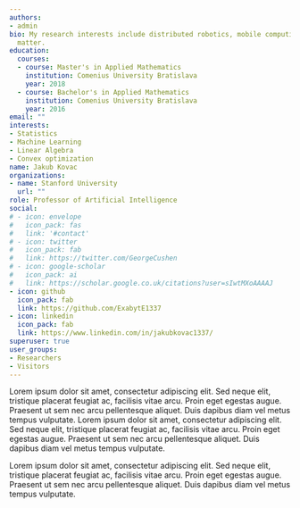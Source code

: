 ```yaml
---
authors:
- admin
bio: My research interests include distributed robotics, mobile computing and programmable
  matter.
education:
  courses:
  - course: Master's in Applied Mathematics
    institution: Comenius University Bratislava
    year: 2018
  - course: Bachelor's in Applied Mathematics
    institution: Comenius University Bratislava
    year: 2016
email: ""
interests:
- Statistics
- Machine Learning
- Linear Algebra
- Convex optimization
name: Jakub Kovac
organizations:
- name: Stanford University
  url: ""
role: Professor of Artificial Intelligence
social:
# - icon: envelope
#   icon_pack: fas
#   link: '#contact'
# - icon: twitter
#   icon_pack: fab
#   link: https://twitter.com/GeorgeCushen
# - icon: google-scholar
#   icon_pack: ai
#   link: https://scholar.google.co.uk/citations?user=sIwtMXoAAAAJ
- icon: github
  icon_pack: fab
  link: https://github.com/ExabytE1337
- icon: linkedin
  icon_pack: fab
  link: https://www.linkedin.com/in/jakubkovac1337/
superuser: true
user_groups:
- Researchers
- Visitors
---
```


Lorem ipsum dolor sit amet, consectetur adipiscing elit. Sed neque elit, tristique placerat feugiat ac, facilisis vitae arcu. Proin eget egestas augue. Praesent ut sem nec arcu pellentesque aliquet. Duis dapibus diam vel metus tempus vulputate. Lorem ipsum dolor sit amet, consectetur adipiscing elit. Sed neque elit, tristique placerat feugiat ac, facilisis vitae arcu. Proin eget egestas augue. Praesent ut sem nec arcu pellentesque aliquet. Duis dapibus diam vel metus tempus vulputate.

Lorem ipsum dolor sit amet, consectetur adipiscing elit. Sed neque elit, tristique placerat feugiat ac, facilisis vitae arcu. Proin eget egestas augue. Praesent ut sem nec arcu pellentesque aliquet. Duis dapibus diam vel metus tempus vulputate. 
